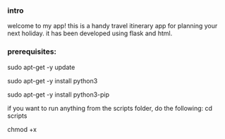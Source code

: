 ### intro
welcome to my app! this is a handy travel itinerary app for planning your next holiday. it has been developed using flask and html.

### prerequisites:
  sudo apt-get -y update
  
  sudo apt-get -y install python3
  
  sudo apt-get -y install python3-pip
  
if you want to run anything from the scripts folder, do the following:
  cd scripts
  
  chmod +x <SCRIPT NAME>
  
  ./<SCRIPT NAME>
  
## running the app

### local:
  if you want to run the app locally on your computer, run the local-install.sh script in the scripts folder.
  you can access the app by navigating to localhost:5000 in your web browser

### systemd:
  this app can be run using systemd. use the systemd-install.sh script provided in the scripts folder to do this.
  if you are using gcp to run the app, you can run it using http://<EXTERNAL IP>:5000

### docker:
  once you have cloned down the repository you can use the dockerfile to run the application.
  you can do this by using docker-install.sh. this will check if docker is already installed (and install it if not) and then check if the container has already been created (and delete it if it has). then it will build the docker container from the image provided and run the application.
  
  if you are using gcp to run the app, you can run it using http://EXTERNAL_IP:5000

### automation:
  
  a jenkinsfile has been provided which allows you to automate the deployment of the app
  you should set up the project as a pipeline and tick 'github hook trigger for scm polling' under build triggers. under pipeline, change the definition to a pipeline script from SCM. select git as the SCM and paste in the root of this repository.
